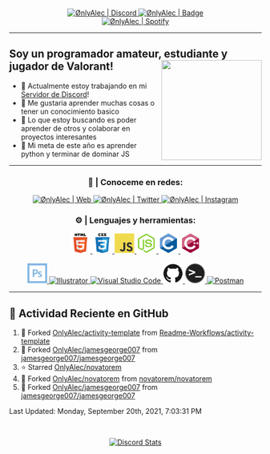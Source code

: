 <p align="center">
    <a href= https://github.com/OnlyAlec>
        <img alt="" src="https://readme-typing-svg.herokuapp.com?font=Monoton&color=1DF7DB&size=70&center=true&vCenter=true&width=500&height=100&lines=%5BOnlyAlec%5D">
    </a> <br/>
    <a href= https://discord.com/invite/uWzpuaEnvb>
        <img alt="ØnlyAlec | Discord" src="https://img.shields.io/discord/821845551921233920?color=blueviolet&label=Server&logo=Discord&style=for-the-badge">
    </a>
    <a href= #>
       <img alt="ØnlyAlec | Badge" src="https://img.shields.io/tokei/lines/github/OnlyAlec/Discord-BcK?color=orange&label=%E2%9A%A1%20Total%20Lines&style=for-the-badge">
    </a>
	<br/>
	<a href= https://open.spotify.com/user/12133135781>
		<img alt="ØnlyAlec | Spotify" src="https://spreadme-qglxp9i7j-onlyalec.vercel.app/api/spotify">
	</a>
</p>
		
---

## Soy un programador amateur, estudiante y jugador de Valorant! <img width="200px" height="200px" src="https://images-ext-2.discordapp.net/external/xLqU959dX7Vj4R5J336CV1JLgbJ5_49329SnvgqFHGY/%3Fv%3D1/https/cdn.discordapp.com/emojis/852989677376503868.gif" align=right>
- 💬 Actualmente estoy trabajando en mi [Servidor de Discord][Bot]! 
- 🎈 Me gustaria aprender muchas cosas o tener un conocimiento basico
- 💠 Lo que estoy buscando es poder aprender de otros y colaborar en proyectos interesantes
- 💖 Mi meta de este año es aprender python y terminar de dominar JS

---
	
<h3 align="center">👥 | Conoceme en redes: </h3>
<p align="center">
		<a href=https://thealexsview.pixieset.com>
			<img alt="ØnlyAlec | Web" width="60px" src="https://img.icons8.com/fluency/48/000000/web-design.png"/>
		</a>
		<a href=https://twitter.com/DerkerBec>
			<img alt="ØnlyAlec | Twitter" width="60px" src="https://img.icons8.com/fluency/48/000000/twitter-squared.png"/>
		</a>
		<a href=https://www.instagram.com/alexis.chacs>
			<img alt="ØnlyAlec | Instagram" width="60px" src="https://img.icons8.com/fluency/48/000000/instagram-new.png"/>
		</a>
</p>

<h3 align="center"> ⚙ | Lenguajes y herramientas: </h3>
<p align="center">
	<a href=https://www.w3.org/html/>
		<img alt="HTML5" width="40px" src="https://raw.githubusercontent.com/devicons/devicon/master/icons/html5/html5-original-wordmark.svg" />
	<a>
	<a href=https://www.w3schools.com/css>
		<img alt="CSS3" width="40px" src="https://raw.githubusercontent.com/devicons/devicon/master/icons/css3/css3-original-wordmark.svg" />
	<a>
	<a href=https://developer.mozilla.org/en-US/docs/Web/JavaScript>
		<img alt="JavaScript" width="40px" src="https://raw.githubusercontent.com/devicons/devicon/master/icons/javascript/javascript-original.svg" />
	<a>
	<a href=https://nodejs.org>
		<img alt="NodeJS" width="40px" src="https://raw.githubusercontent.com/devicons/devicon/00f02ef57fb7601fd1ddcc2fe6fe670fef3ae3e4/icons/nodejs/nodejs-plain.svg"/>
	<a>
	<a href=https://visualstudio.microsoft.com/es/vs/features/cplusplus/>
		<img alt="C" width="40px" src="https://raw.githubusercontent.com/devicons/devicon/master/icons/c/c-original.svg" />
		<img alt="c++" width="40px" src="https://raw.githubusercontent.com/devicons/devicon/master/icons/cplusplus/cplusplus-original.svg" />
	<a>	<br> <br>
	<a href=https://www.photoshop.com>
		<img alt="Photoshop" width="40px" src="https://raw.githubusercontent.com/devicons/devicon/master/icons/photoshop/photoshop-line.svg" />
	<a>
	<a href=https://www.adobe.com/mx/products/illustrator.html>
		<img alt="Illustrator" width="40px" src="https://www.vectorlogo.zone/logos/adobe_illustrator/adobe_illustrator-icon.svg" />
	<a>
	<a href=https://code.visualstudio.com>
		<img alt="Visual Studio Code" width="40px" src="https://cdn.worldvectorlogo.com/logos/visual-studio-code-1.svg" />
	<a>
	<a href=https://github.com>
		<img alt="GitHub" width="40px" src="https://raw.githubusercontent.com/devicons/devicon/00f02ef57fb7601fd1ddcc2fe6fe670fef3ae3e4/icons/github/github-original.svg" />
	<a>
	<a href=#>
		<img alt="Terminal" width="40px" src="https://raw.githubusercontent.com/github/explore/80688e429a7d4ef2fca1e82350fe8e3517d3494d/topics/terminal/terminal.png" />
	<a>
	<a href=https://www.postman.com>
		<img alt="Postman" width="40px" src="https://www.vectorlogo.zone/logos/getpostman/getpostman-icon.svg" />
	<a>
</p>

---

## 💎 Actividad Reciente en GitHub
<!--RECENT_ACTIVITY:start-->
1. 🔱 Forked [OnlyAlec/activity-template](https://github.com/OnlyAlec/activity-template) from [Readme-Workflows/activity-template](https://github.com/Readme-Workflows/activity-template)
2. 🔱 Forked [OnlyAlec/jamesgeorge007](https://github.com/OnlyAlec/jamesgeorge007) from [jamesgeorge007/jamesgeorge007](https://github.com/jamesgeorge007/jamesgeorge007)
3. ⭐ Starred [OnlyAlec/novatorem](https://github.com/OnlyAlec/novatorem)
4. 🔱 Forked [OnlyAlec/novatorem](https://github.com/OnlyAlec/novatorem) from [novatorem/novatorem](https://github.com/novatorem/novatorem)
5. 🔱 Forked [OnlyAlec/jamesgeorge007](https://github.com/OnlyAlec/jamesgeorge007) from [jamesgeorge007/jamesgeorge007](https://github.com/jamesgeorge007/jamesgeorge007)
<!--RECENT_ACTIVITY:end-->
<!--RECENT_ACTIVITY:last_update-->
Last Updated: Monday, September 20th, 2021, 7:03:31 PM
<!--RECENT_ACTIVITY:last_update_end-->

<br/>
<p align="center">
	<a href=https://github.com/OnlyAlec>
		<img alt="Discord Stats" src="https://github-readme-stats.vercel.app/api/top-langs/?username=OnlyAlec&theme=tokyonight">
	</a>
</p>

[Bot]: https://github.com/OnlyAlec/Discord-BcK

<!-- ![Uptime Robot ratio (7 days)](https://img.shields.io/uptimerobot/ratio/m788264843-c4158ce1bcebf4d1fa85aab2?color=blue&label=Online&logo=Discord&style=for-the-badge) -->
